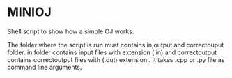 # MINIOJ
Shell script to show how a simple OJ works.

The folder where the script is run must contains in,output and correctouput folder. 
in folder contains input files with extension (.in) and correctoutput contains 
correctoutput files with (.out) extension . 
It takes .cpp or .py file as command line arguments.
